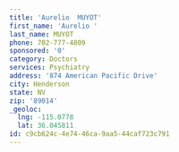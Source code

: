 ```yaml
---
title: 'Aurelio  MUYOT'
first_name: 'Aurelio '
last_name: MUYOT
phone: 702-777-4809
sponsored: '0'
category: Doctors
services: Psychiatry
address: '874 American Pacific Drive'
city: Henderson
state: NV
zip: '89014'
_geoloc:
  lng: -115.0778
  lat: 36.045811
id: c9cb624c-4e74-46ca-9aa5-44caf723c791
---
```

